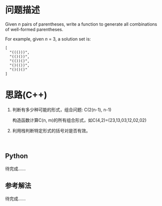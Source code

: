 # 问题描述

Given *n* pairs of parentheses, write a function to generate all combinations of well-formed parentheses.

For example, given *n* = 3, a solution set is:

```
[
  "((()))",
  "(()())",
  "(())()",
  "()(())",
  "()()()"
]
```

# 思路(C++)


1. 判断有多少种可能的形式，组合问题: C(2(n-1), n-1)

   构造函数计算C(n, m)的所有组合形式，如C(4,2)=(23,13,03,12,02,02)

2. 利用栈判断特定形式的括号对是否有效。

   ​

## Python

待完成......

## 参考解法

待完成......